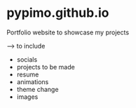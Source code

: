 # pypimo.github.io
Portfolio website to showcase my projects

--> to include

* socials
* projects to be made
* resume
* animations
* theme change
* images
